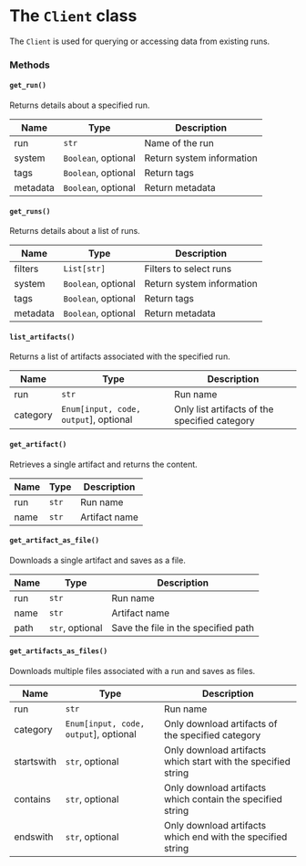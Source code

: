 # The `Client` class

The `Client` is used for querying or accessing data from existing runs.

### Methods

#### `get_run()`

Returns details about a specified run.

| Name  | Type | Description |
| ----- | ---- | ----------- |
| run | `str` | Name of the run |
| system | `Boolean`, optional | Return system information |
| tags | `Boolean`, optional | Return tags |
| metadata | `Boolean`, optional | Return metadata |

#### `get_runs()`

Returns details about a list of runs.

| Name  | Type | Description |
| ----- | ---- | ----------- |
| filters | `List[str]` | Filters to select runs |
| system | `Boolean`, optional | Return system information |
| tags | `Boolean`, optional | Return tags |
| metadata | `Boolean`, optional | Return metadata |

#### `list_artifacts()`

Returns a list of artifacts associated with the specified run.

| Name  | Type | Description |
| ----- | ---- | ----------- |
| run | `str` | Run name |
| category | `Enum[input, code, output`], optional | Only list artifacts of the specified category |

#### `get_artifact()`

Retrieves a single artifact and returns the content.

| Name  | Type | Description |
| ----- | ---- | ----------- |
| run | `str` | Run name |
| name | `str` | Artifact name |

#### `get_artifact_as_file()`

Downloads a single artifact and saves as a file.

| Name  | Type | Description |
| ----- | ---- | ----------- |
| run | `str` | Run name |
| name | `str` | Artifact name |
| path | `str`, optional | Save the file in the specified path 

#### `get_artifacts_as_files()`

Downloads multiple files associated with a run and saves as files.

| Name  | Type | Description |
| ----- | ---- | ----------- |
| run | `str` | Run name |
| category | `Enum[input, code, output`], optional | Only download artifacts of the specified category |
| startswith | `str`, optional | Only download artifacts which start with the specified string |
| contains | `str`, optional | Only download artifacts which contain  the specified string |
| endswith | `str`, optional | Only download artifacts which end with the specified string |
